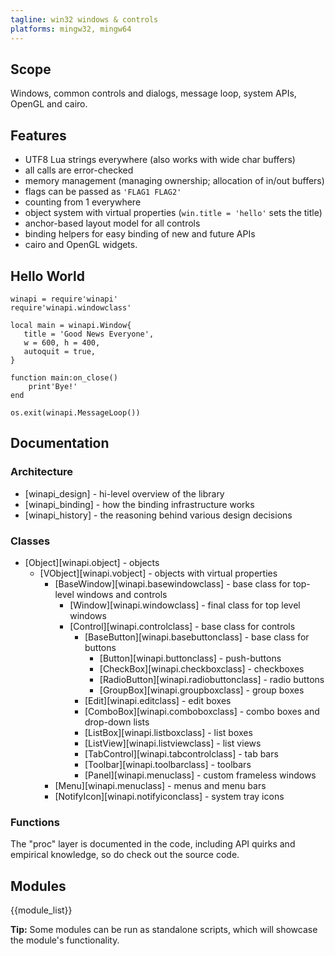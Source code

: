 ```yaml
---
tagline: win32 windows & controls
platforms: mingw32, mingw64
---
```


## Scope

Windows, common controls and dialogs, message loop, system APIs,
OpenGL and cairo.

## Features

  * UTF8 Lua strings everywhere (also works with wide char buffers)
  * all calls are error-checked
  * memory management (managing ownership; allocation of in/out buffers)
  * flags can be passed as `'FLAG1 FLAG2'`
  * counting from 1 everywhere
  * object system with virtual properties (`win.title = 'hello'` sets the title)
  * anchor-based layout model for all controls
  * binding helpers for easy binding of new and future APIs
  * cairo and OpenGL widgets.

## Hello World

~~~{.lua}
winapi = require'winapi'
require'winapi.windowclass'

local main = winapi.Window{
   title = 'Good News Everyone',
   w = 600, h = 400,
   autoquit = true,
}

function main:on_close()
	print'Bye!'
end

os.exit(winapi.MessageLoop())
~~~

## Documentation

### Architecture

  * [winapi_design] - hi-level overview of the library
  * [winapi_binding] - how the binding infrastructure works
  * [winapi_history] - the reasoning behind various design decisions

### Classes

* [Object][winapi.object] - objects
	* [VObject][winapi.vobject] - objects with virtual properties
		* [BaseWindow][winapi.basewindowclass] - base class for top-level windows and controls
			* [Window][winapi.windowclass] - final class for top level windows
			* [Control][winapi.controlclass] - base class for controls
				* [BaseButton][winapi.basebuttonclass] - base class for buttons
					* [Button][winapi.buttonclass] - push-buttons
					* [CheckBox][winapi.checkboxclass] - checkboxes
					* [RadioButton][winapi.radiobuttonclass] - radio buttons
					* [GroupBox][winapi.groupboxclass] - group boxes
				* [Edit][winapi.editclass] - edit boxes
				* [ComboBox][winapi.comboboxclass] - combo boxes and drop-down lists
				* [ListBox][winapi.listboxclass] - list boxes
				* [ListView][winapi.listviewclass] - list views
				* [TabControl][winapi.tabcontrolclass] - tab bars
				* [Toolbar][winapi.toolbarclass] - toolbars
				* [Panel][winapi.menuclass] - custom frameless windows
		* [Menu][winapi.menuclass] - menus and menu bars
		* [NotifyIcon][winapi.notifyiconclass] - system tray icons

### Functions

The "proc" layer is documented in the code, including API quirks
and empirical knowledge, so do check out the source code.

## Modules

{{module_list}}

__Tip:__ Some modules can be run as standalone scripts, which will
showcase the module's functionality.
